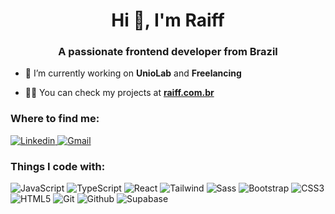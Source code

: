 <h1 align="center">Hi 👋, I'm Raiff</h1>
<h3 align="center">A passionate frontend developer from Brazil</h3>

- 🔭 I’m currently working on **UnioLab** and **Freelancing**

- 👨‍💻 You can check my projects at <a href="https://www.raiff.com.br" target="_blank"><b>raiff.com.br</b></a>


<h3 align="left">Where to find me:</h3>
<p align="left">
  <a href="<a href="https://linkedin.com/in/raifflucena" target="_blank">
    <img alt="Linkedin" src="https://img.shields.io/badge/LinkedIn-0077B5?style=flat-square&logo=linkedin&logoColor=white" />
  </a>
  <a href="mailto:raiffb@gmail.com">
    <img alt="Gmail" src="https://img.shields.io/badge/Gmail-D14836?style=flat-square&logo=gmail&logoColor=white" />
  </a>
</p>


<h3 align="left">Things I code with:</h3>
<p align="left">
  <img alt="JavaScript" src="https://img.shields.io/badge/JavaScript-F7DF1E?style=flat-square&logo=javascript&logoColor=black" />
  <img alt="TypeScript" src="https://img.shields.io/badge/TypeScript-007ACC?style=flat-square&logo=typescript&logoColor=white" />
  <img alt="React" src="https://img.shields.io/badge/-React-45b8d8?style=flat-square&logo=react&logoColor=white" />
  <img alt="Tailwind" src="https://img.shields.io/badge/Tailwind_CSS-38B2AC?style=flat-square&logo=tailwind-css&logoColor=white" />
  <img alt="Sass" src="https://img.shields.io/badge/Sass-CC6699?style=flat-square&logo=sass&logoColor=white" />
  <img alt="Bootstrap" src="https://img.shields.io/badge/Bootstrap-563D7C?style=flat-square&logo=bootstrap&logoColor=white" />
  <img alt="CSS3" src="https://img.shields.io/badge/CSS3-1572B6?style=flat-square&logo=css3&logoColor=white" />
  <img alt="HTML5" src="https://img.shields.io/badge/HTML5-E34F26?style=flat-square&logo=html5&logoColor=white" />
  <img alt="Git" src="https://img.shields.io/badge/GIT-E44C30?style=flat-square&logo=git&logoColor=white" />
  <img alt="Github" src="https://img.shields.io/badge/GitHub-100000?style=flat-square&logo=github&logoColor=white" />
  <img alt="Supabase" src="https://img.shields.io/badge/Supabase-3FCF8E?style=flat-square&logo=supabase&logoColor=white" />
</p>



